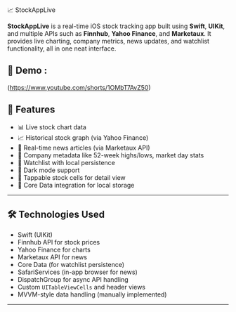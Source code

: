 📈 StockAppLive

**StockAppLive** is a real-time iOS stock tracking app built using **Swift**, **UIKit**, and multiple APIs such as **Finnhub**, **Yahoo Finance**, and **Marketaux**. It provides live charting, company metrics, news updates, and watchlist functionality, all in one neat interface.

## 📸 Demo :

(https://www.youtube.com/shorts/1OMbT7AvZ50)

## 🚀 Features

- 📊 Live stock chart data
- 📈 Historical stock graph (via Yahoo Finance)
- 📰 Real-time news articles (via Marketaux API)
- 🏢 Company metadata like 52-week highs/lows, market day stats
- 🧾 Watchlist with local persistence
- 🌙 Dark mode support
- 🎯 Tappable stock cells for detail view
- 💾 Core Data integration for local storage

---

## 🛠️ Technologies Used

- Swift (UIKit)
- Finnhub API for stock prices
- Yahoo Finance for charts
- Marketaux API for news
- Core Data (for watchlist persistence)
- SafariServices (in-app browser for news)
- DispatchGroup for async API handling
- Custom `UITableViewCells` and header views
- MVVM-style data handling (manually implemented)

---

